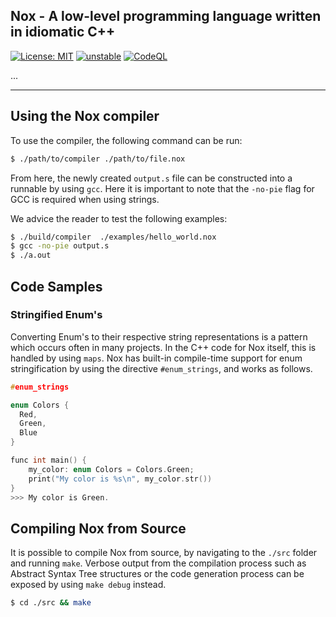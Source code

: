 ## Nox - A low-level programming language written in idiomatic C++
[![License: MIT](https://img.shields.io/badge/License-MIT-yellow.svg)](https://github.com/frederikgramkortegaard/nox/blob/master/LICENSE)
[![unstable](http://badges.github.io/stability-badges/dist/unstable.svg)](http://github.com/badges/stability-badges)
[![CodeQL](https://github.com/frederikgramkortegaard/nox/workflows/CodeQL/badge.svg)](https://github.com/frederikgramkortegaard/nox/actions?query=workflow%3ADependency+Review)

... 

---
## Using the Nox compiler
To use the compiler, the following command can be run:
```bash
$ ./path/to/compiler ./path/to/file.nox
```

From here, the newly created `output.s` file can be constructed into a runnable by using `gcc`. Here it is important to note that the `-no-pie` flag for GCC is required when using strings.

We advice the reader to test the following examples:
```bash
$ ./build/compiler  ./examples/hello_world.nox
$ gcc -no-pie output.s
$ ./a.out
```


## Code Samples
### Stringified Enum's
Converting Enum's to their respective string representations is a pattern which occurs often in many projects. In the C++ code for Nox itself, this is handled by using `maps`. Nox has built-in compile-time support for enum stringification by using the directive `#enum_strings`, and works as follows.
```c++
#enum_strings

enum Colors {
  Red,
  Green,
  Blue
}

func int main() {
    my_color: enum Colors = Colors.Green;
    print("My color is %s\n", my_color.str())
}
>>> My color is Green.
```
### 

## Compiling Nox from Source
It is possible to compile Nox from source, by navigating to the `./src` folder and running `make`. Verbose output from the compilation process such as Abstract Syntax Tree structures or the code generation process can be exposed by using `make debug` instead. 

```bash 
$ cd ./src && make
```
